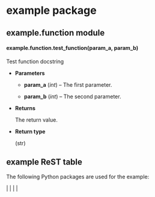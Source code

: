 # example package

## example.function module


#### example.function.test_function(param_a, param_b)
Test function docstring


* **Parameters**

    * **param_a** (*int*) – The first parameter.

    * **param_b** (*int*) – The second parameter.



* **Returns**

    The return value.



* **Return type**

    (str)


## example ReST table

The following Python packages are used for the example:

|
|
|
|

